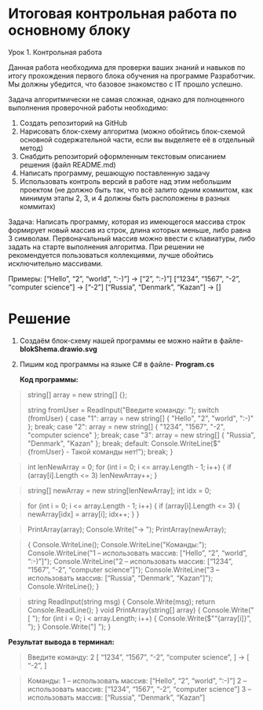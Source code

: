 # Итоговая контрольная работа по основному блоку
   Урок 1. Контрольная работа

Данная работа необходима для проверки ваших знаний и навыков по итогу прохождения первого блока обучения на программе Разработчик. Мы должны убедится, что базовое знакомство с IT прошло успешно.

Задача алгоритмически не самая сложная, однако для полноценного выполнения проверочной работы необходимо:

1. Создать репозиторий на GitHub
2. Нарисовать блок-схему алгоритма (можно обойтись блок-схемой основной содержательной части, если вы выделяете её в отдельный метод)
3. Снабдить репозиторий оформленным текстовым описанием решения (файл README.md)
4. Написать программу, решающую поставленную задачу
5. Использовать контроль версий в работе над этим небольшим проектом (не должно быть так, что всё залито одним коммитом, как минимум этапы 2, 3, и 4 должны быть расположены в разных коммитах)

Задача: Написать программу, которая из имеющегося массива строк формирует новый массив из строк, длина которых меньше, либо равна 3 символам. Первоначальный массив можно ввести с клавиатуры, либо задать на старте выполнения алгоритма. При решении не рекомендуется пользоваться коллекциями, лучше обойтись исключительно массивами.

Примеры:
[“Hello”, “2”, “world”, “:-)”] → [“2”, “:-)”]
[“1234”, “1567”, “-2”, “computer science”] → [“-2”]
[“Russia”, “Denmark”, “Kazan”] → []


# Решение

  
  1.  Создаём блок-схему нашей программы ее можно найти в файле- **blokShema.drawio.svg**
  2.  Пишим код программы на языке C# в файле- **Program.cs** 
       
        **Код программы:** 
>string[] array = new string[] {};
>
>string fromUser = ReadInput("Введите команду: ");
>switch (fromUser)
>{
>    case "1":
>array = new string[] { "Hello", "2", "world", ":-)" };
>        break;
>    case "2":
>        array = new string[] { "1234", "1567", "-2", "computer science" };
>        break;
>    case "3":
>       array = new string[] { "Russia", "Denmark", "Kazan" };
>        break;
>    default:
>        Console.WriteLine($"{fromUser} - Такой команды нет!");
>        break;
>}


>int lenNewArray = 0;
>for (int i = 0; i <= array.Length - 1; i++)
>{
>    if (array[i].Length <= 3) lenNewArray++;
>}

>string[] newArray = new string[lenNewArray];
>int idx = 0;

>for (int i = 0; i <= array.Length - 1; i++)
>{
>   if (array[i].Length <= 3)
>    {
>        newArray[idx] = array[i];
>        idx++;
>    }
>}

>PrintArray(array);
>Console.Write("→ ");
>PrintArray(newArray);


>{
>Console.WriteLine();
>   Console.WriteLine("Команды:");
>    Console.WriteLine("1 – использовать массив: [“Hello”, “2”, “world”, “:-)”]");
>    Console.WriteLine("2 – использовать массив: [“1234”, “1567”, “-2”, “computer science”]");
>    Console.WriteLine("3 – использовать массив: [“Russia”, “Denmark”, “Kazan”]");
>    Console.WriteLine();
>}


>string ReadInput(string msg)
>{
>    Console.Write(msg);
>    return Console.ReadLine();
>}
>void PrintArray(string[] array)
>{
>    Console.Write("[ ");
>    for (int i = 0; i < array.Length; i++)
>    {
>        Console.Write($"“{array[i]}”, ");
>    }
>    Console.Write("] ");
>}


**Результат вывода в терминал:**

>Введите команду: 2
>[ “1234”, “1567”, “-2”, “computer science”, ] → [ “-2”, ] 


>Команды:
>1 – использовать массив: [“Hello”, “2”, “world”, “:-)”]
>2 – использовать массив: [“1234”, “1567”, “-2”, “computer science”]
>3 – использовать массив: [“Russia”, “Denmark”, “Kazan”]


